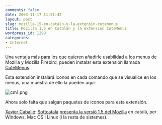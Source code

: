 ```yaml
---
comments: false
date: 2003-11-17 11:51:42
layout: post
slug: mozilla-15-en-cataln-y-la-extensin-cutemenus
title: Mozilla 1.5 en Catalán y la extensión CuteMenus
wordpress_id: 1298
categories:
- Internet
---
```


Una ventaja más para los que quieren añadirle usabilidad a los menus de Mozilla y Mozilla Firebird, pueden instalar esta extensión llamada [CuteMenus](http://cute.mozdev.org/index.html).





Esta extensión instalará iconos en cada comando que se visualice en los menus, una muestra de ello la pueden aquí:





![cm1.png](http://www.minid.net/images/cm1.png)





Ahora solo falta que salgan paquetes de iconos para esta extensión.





[Xavier Caballé](http://www.caballe.com): [Softcatalà](http://www.softcatala.org/) [presenta la versió 1.5 del Mozilla](http://www.softcatala.org/cgi-bin/gaudi/news/news.cgi?a=122&t=template.html) en català, per Windows, Mac OS i Linux (i la resta de sistemes).




 
